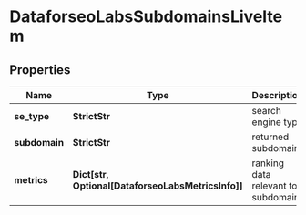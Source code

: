 # DataforseoLabsSubdomainsLiveItem


## Properties

| Name | Type | Description | Notes |
|------------ | ------------- | ------------- | -------------|
**se_type** | **StrictStr** | search engine type |[optional]|
**subdomain** | **StrictStr** | returned subdomain |[optional]|
**metrics** | **Dict[str, Optional[DataforseoLabsMetricsInfo]]** | ranking data relevant to subdomain |[optional]|